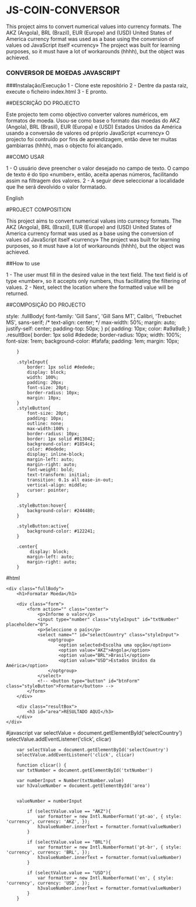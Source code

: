 # JS-COIN-CONVERSOR
This project aims to convert numerical values ​​into currency formats. The AKZ (Angola), BRL (Brazil), EUR (Europe) and (USD) United States of America currency format was used as a base using the conversion of values ​​od JavaScript itself «currency» The project was built for learning purposes, so it must have a lot of workarounds (hhhh), but the object was achieved.

### CONVERSOR DE MOEDAS JAVASCRIPT

###Instalação/Execução
1 - Clone este repositório
2 - Dentre da pasta raiz, execute o ficheiro index.html
3 - E pronto.

##DESCRIÇÃO DO PROJECTO

Este projecto tem como objectivo converter valores numéricos, em formatos de moeda.
Usou-se como base o formato das moedas do AKZ (Angola), BRL (Brasil), EUR (Europa) e (USD) Estados Unidos da América usando a conversão
de valores od próprio JavaScript «currency»
O projecto foi contruído por fins de aprendizagem, então deve ter muitas gambiarras (hhhh), mas o objecto foi alcançado.

##COMO USAR

1 - O usuário deve preencher o valor desejado no campo de texto. O campo de texto é do tipo «number», então, aceita apenas números,
facilitando assim na filtragem dos valores.
2 - A seguir deve seleccionar a localidade que lhe será devolvido o valor formatado.

English

#PROJECT COMPOSITION

This project aims to convert numerical values ​​into currency formats.
The AKZ (Angola), BRL (Brazil), EUR (Europe) and (USD) United States of America currency format was used as a base using the conversion
of values ​​od JavaScript itself «currency»
The project was built for learning purposes, so it must have a lot of workarounds (hhhh), but the object was achieved.

##How to use

1 - The user must fill in the desired value in the text field. The text field is of type «number», so it accepts only numbers,
thus facilitating the filtering of values.
2 - Next, select the location where the formatted value will be returned.

##COMPOSIÇÃO DO PROJECTO

style:
	.fullBody{
            font-family: 'Gill Sans', 'Gill Sans MT', Calibri, 'Trebuchet MS', sans-serif;
            /* text-align: center; */
            max-width: 50%;
            margin: auto;
            justify-self: center;
            padding-top: 50px;
        }
        p{
            padding: 10px;
            color: #a9a9a9;
        }
        .resultBox{
            border: 1px solid #dedede;
            border-radius: 10px;
            width: 100%;
            font-size: 1rem;
            background-color: #fafafa;
            padding: 1em;
            margin: 10px;

        }

        .styleInput{
            border: 1px solid #dedede;
            display: block;
            width: 100%;
            padding: 20px;
            font-size: 20pt;
            border-radius: 10px;
            margin: 10px;
        }
        .styleButton{
            font-size: 20pt;
            padding: 10px;
            outline: none;
            max-width:100% ;
            border-radius: 10px;
            border: 1px solid #013042;
            background-color: #1854c4;
            color: #dedede;
            display: inline-block;
            margin-left: auto;
            margin-right: auto;
            font-weight: bold;
            text-transform: initial;
            transition: 0.1s all ease-in-out;
            vertical-align: middle;
            cursor: pointer;
        }

        .styleButton:hover{
            background-color: #244480;
        }

        .styleButton:active{
            background-color: #122241;
        }

        .center{
             display: block;
            margin-left: auto;
            margin-right: auto;
        }
        
        
#html

	<div class="fullBody">
        <h1>Formatar Moeda</h1>

        <div class="form">
            <form action="" class="center">
                <p>Informe o valor</p>
                <input type="number" class="styleInput" id="txtNumber" placeholder="0">
                <p>Seleccione o país</p>
                <select name="" id="selectCountry" class="styleInput">
                    <optgroup>
                        <option selected>Escolha uma opção</option>
                        <option value="AKZ">Angola</option>
                        <option value="BRL">Brasil</option>
                        <option value="USD">Estados Unidos da América</option>
                    </optgroup>
                </select>
                <!-- <button type="button" id="btnForm" class="styleButton">Formatar</button> -->
            </form>
        </div>

        <div class="resultBox">
            <h3 id="area">RESULTADO AQUI</h3>
        </div>
    </div>
    
    
#javascript
	var selectValue = document.getElementById('selectCountry')
        selectValue.addEventListener('click', clicar)

        var selectValue = document.getElementById('selectCountry')
        selectValue.addEventListener('click', clicar)

        function clicar() {
        var txtNumber = document.getElementById('txtNumber')
        
        var numberInput = Number(txtNumber.value)
        var h3valueNumber = document.getElementById('area')
        
        
        valueNumber = numberInput
        
		    if (selectValue.value == "AKZ"){
                var formatter = new Intl.NumberFormat('pt-ao', { style: 'currency', currency: 'AKZ', });
	    	    h3valueNumber.innerText = formatter.format(valueNumber)
            }

            if (selectValue.value == "BRL"){
                var formatter = new Intl.NumberFormat('pt-br', { style: 'currency', currency: 'BRL', });
	    	    h3valueNumber.innerText = formatter.format(valueNumber)
            }

            if (selectValue.value == "USD"){
                var formatter = new Intl.NumberFormat('en', { style: 'currency', currency: 'USD', });
	    	    h3valueNumber.innerText = formatter.format(valueNumber)
            }
        }
